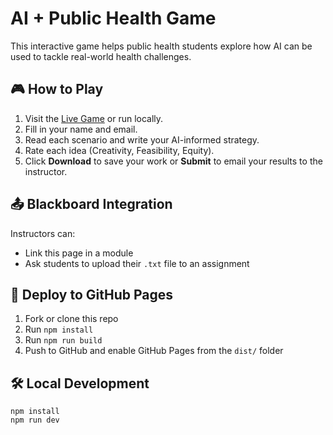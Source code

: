 
# AI + Public Health Game

This interactive game helps public health students explore how AI can be used to tackle real-world health challenges.

## 🎮 How to Play
1. Visit the [Live Game](https://yourusername.github.io/ai-public-health-game) or run locally.
2. Fill in your name and email.
3. Read each scenario and write your AI-informed strategy.
4. Rate each idea (Creativity, Feasibility, Equity).
5. Click **Download** to save your work or **Submit** to email your results to the instructor.

## 📤 Blackboard Integration
Instructors can:
- Link this page in a module
- Ask students to upload their `.txt` file to an assignment

## 🚀 Deploy to GitHub Pages
1. Fork or clone this repo
2. Run `npm install`
3. Run `npm run build`
4. Push to GitHub and enable GitHub Pages from the `dist/` folder

## 🛠️ Local Development
```
npm install
npm run dev
```
    